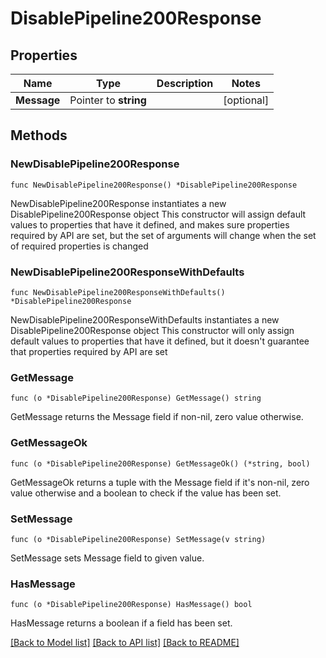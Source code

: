 # DisablePipeline200Response

## Properties

Name | Type | Description | Notes
------------ | ------------- | ------------- | -------------
**Message** | Pointer to **string** |  | [optional] 

## Methods

### NewDisablePipeline200Response

`func NewDisablePipeline200Response() *DisablePipeline200Response`

NewDisablePipeline200Response instantiates a new DisablePipeline200Response object
This constructor will assign default values to properties that have it defined,
and makes sure properties required by API are set, but the set of arguments
will change when the set of required properties is changed

### NewDisablePipeline200ResponseWithDefaults

`func NewDisablePipeline200ResponseWithDefaults() *DisablePipeline200Response`

NewDisablePipeline200ResponseWithDefaults instantiates a new DisablePipeline200Response object
This constructor will only assign default values to properties that have it defined,
but it doesn't guarantee that properties required by API are set

### GetMessage

`func (o *DisablePipeline200Response) GetMessage() string`

GetMessage returns the Message field if non-nil, zero value otherwise.

### GetMessageOk

`func (o *DisablePipeline200Response) GetMessageOk() (*string, bool)`

GetMessageOk returns a tuple with the Message field if it's non-nil, zero value otherwise
and a boolean to check if the value has been set.

### SetMessage

`func (o *DisablePipeline200Response) SetMessage(v string)`

SetMessage sets Message field to given value.

### HasMessage

`func (o *DisablePipeline200Response) HasMessage() bool`

HasMessage returns a boolean if a field has been set.


[[Back to Model list]](../README.md#documentation-for-models) [[Back to API list]](../README.md#documentation-for-api-endpoints) [[Back to README]](../README.md)


